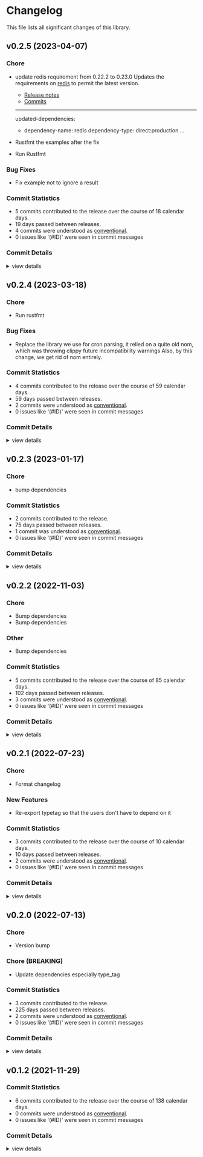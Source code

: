 # Changelog
This file lists all significant changes of this library.

## v0.2.5 (2023-04-07)

### Chore

 - <csr-id-5b822efc841eda9208fcc054999fbd3c394c938b/> update redis requirement from 0.22.2 to 0.23.0
   Updates the requirements on [redis](https://github.com/redis-rs/redis-rs) to permit the latest version.
   - [Release notes](https://github.com/redis-rs/redis-rs/releases)
   - [Commits](https://github.com/redis-rs/redis-rs/compare/redis-0.22.2...redis-0.23.0)
   
   ---
   updated-dependencies:
   - dependency-name: redis
     dependency-type: direct:production
   ...
 - <csr-id-7abc4e76e1ce50e712596cc026411b8525b465af/> Rustfmt the examples after the fix
 - <csr-id-b32496f692dc95889e4f1386bd54c404aff2e675/> Run Rustfmt

### Bug Fixes

 - <csr-id-551cc4f686a7280fb2c9c3a9bc0530d27daf134d/> Fix example not to ignore a result

### Commit Statistics

<csr-read-only-do-not-edit/>

 - 5 commits contributed to the release over the course of 18 calendar days.
 - 19 days passed between releases.
 - 4 commits were understood as [conventional](https://www.conventionalcommits.org).
 - 0 issues like '(#ID)' were seen in commit messages

### Commit Details

<csr-read-only-do-not-edit/>

<details><summary>view details</summary>

 * **Uncategorized**
    - Merge pull request #1 from tyrylu/dependabot/cargo/redis-0.23.0 ([`f9eb5d7`](https://github.com/tyrylu/doitlater/commit/f9eb5d7d718870faba3058359b264a0c50781892))
    - Update redis requirement from 0.22.2 to 0.23.0 ([`5b822ef`](https://github.com/tyrylu/doitlater/commit/5b822efc841eda9208fcc054999fbd3c394c938b))
    - Rustfmt the examples after the fix ([`7abc4e7`](https://github.com/tyrylu/doitlater/commit/7abc4e76e1ce50e712596cc026411b8525b465af))
    - Fix example not to ignore a result ([`551cc4f`](https://github.com/tyrylu/doitlater/commit/551cc4f686a7280fb2c9c3a9bc0530d27daf134d))
    - Run Rustfmt ([`b32496f`](https://github.com/tyrylu/doitlater/commit/b32496f692dc95889e4f1386bd54c404aff2e675))
</details>

## v0.2.4 (2023-03-18)

<csr-id-4f1fa99729454eb2eb22b52d0f98ba0ca1503f68/>

### Chore

 - <csr-id-4f1fa99729454eb2eb22b52d0f98ba0ca1503f68/> Run rustfmt

### Bug Fixes

 - <csr-id-a150472016ae7a9f29787ba8dca684ad83e3f90b/> Replace the library we use for cron parsing, it relied on a quite old nom, which was throwing clippy future incompatibility warnings
   Also, by this change, we get rid of nom entirely.

### Commit Statistics

<csr-read-only-do-not-edit/>

 - 4 commits contributed to the release over the course of 59 calendar days.
 - 59 days passed between releases.
 - 2 commits were understood as [conventional](https://www.conventionalcommits.org).
 - 0 issues like '(#ID)' were seen in commit messages

### Commit Details

<csr-read-only-do-not-edit/>

<details><summary>view details</summary>

 * **Uncategorized**
    - Release doitlater v0.2.4 ([`839589e`](https://github.com/tyrylu/doitlater/commit/839589e2ce659bbb4a68d9eb7da05fd266616843))
    - Replace the library we use for cron parsing, it relied on a quite old nom, which was throwing clippy future incompatibility warnings ([`a150472`](https://github.com/tyrylu/doitlater/commit/a150472016ae7a9f29787ba8dca684ad83e3f90b))
    - Run rustfmt ([`4f1fa99`](https://github.com/tyrylu/doitlater/commit/4f1fa99729454eb2eb22b52d0f98ba0ca1503f68))
    - Add dependabot config and a basic CI ([`84a659d`](https://github.com/tyrylu/doitlater/commit/84a659d82f20136ed3eb417e4b4812ee4dd897a2))
</details>

## v0.2.3 (2023-01-17)

<csr-id-50c1cb135d0d8f2a026014dce421575309499bcd/>

### Chore

 - <csr-id-50c1cb135d0d8f2a026014dce421575309499bcd/> bump dependencies

### Commit Statistics

<csr-read-only-do-not-edit/>

 - 2 commits contributed to the release.
 - 75 days passed between releases.
 - 1 commit was understood as [conventional](https://www.conventionalcommits.org).
 - 0 issues like '(#ID)' were seen in commit messages

### Commit Details

<csr-read-only-do-not-edit/>

<details><summary>view details</summary>

 * **Uncategorized**
    - Release doitlater v0.2.3 ([`f105c58`](https://github.com/tyrylu/doitlater/commit/f105c58b6144b283c45676d9bb506fb053aa1594))
    - Bump dependencies ([`50c1cb1`](https://github.com/tyrylu/doitlater/commit/50c1cb135d0d8f2a026014dce421575309499bcd))
</details>

## v0.2.2 (2022-11-03)

<csr-id-9d6b907c3d6ee5165b94a37382de81873ef943fb/>
<csr-id-ef6fa8de6d0cbd4e66610dde2b41f47a0b76bc42/>
<csr-id-1b5ca7e5df0ed49f288f0264e52fca9d9033b643/>

### Chore

 - <csr-id-9d6b907c3d6ee5165b94a37382de81873ef943fb/> Bump dependencies
 - <csr-id-ef6fa8de6d0cbd4e66610dde2b41f47a0b76bc42/> Bump dependencies

### Other

 - <csr-id-1b5ca7e5df0ed49f288f0264e52fca9d9033b643/> Bump dependencies

### Commit Statistics

<csr-read-only-do-not-edit/>

 - 5 commits contributed to the release over the course of 85 calendar days.
 - 102 days passed between releases.
 - 3 commits were understood as [conventional](https://www.conventionalcommits.org).
 - 0 issues like '(#ID)' were seen in commit messages

### Commit Details

<csr-read-only-do-not-edit/>

<details><summary>view details</summary>

 * **Uncategorized**
    - Release doitlater v0.2.2 ([`647b5aa`](https://github.com/tyrylu/doitlater/commit/647b5aab861917acb6ba33e1b8225fe2c959ada8))
    - Bump dependencies ([`1b5ca7e`](https://github.com/tyrylu/doitlater/commit/1b5ca7e5df0ed49f288f0264e52fca9d9033b643))
    - Make clippy happy ([`68a47f0`](https://github.com/tyrylu/doitlater/commit/68a47f06bd023fe43ba70a8ad4bd82d981e5a9a1))
    - Bump dependencies ([`9d6b907`](https://github.com/tyrylu/doitlater/commit/9d6b907c3d6ee5165b94a37382de81873ef943fb))
    - Bump dependencies ([`ef6fa8d`](https://github.com/tyrylu/doitlater/commit/ef6fa8de6d0cbd4e66610dde2b41f47a0b76bc42))
</details>

## v0.2.1 (2022-07-23)

<csr-id-cfae30f74da9163baa5d015980c81eb9fb0159f5/>

### Chore

 - <csr-id-cfae30f74da9163baa5d015980c81eb9fb0159f5/> Format changelog

### New Features

 - <csr-id-c3f3922e4ac1a49375934060d39a39459f8410d7/> Re-export typetag so that the users don't have to depend on it

### Commit Statistics

<csr-read-only-do-not-edit/>

 - 3 commits contributed to the release over the course of 10 calendar days.
 - 10 days passed between releases.
 - 2 commits were understood as [conventional](https://www.conventionalcommits.org).
 - 0 issues like '(#ID)' were seen in commit messages

### Commit Details

<csr-read-only-do-not-edit/>

<details><summary>view details</summary>

 * **Uncategorized**
    - Release doitlater v0.2.1 ([`d7ecdb9`](https://github.com/tyrylu/doitlater/commit/d7ecdb9c54bda8d59310e83ab1910c1fc19ad548))
    - Re-export typetag so that the users don't have to depend on it ([`c3f3922`](https://github.com/tyrylu/doitlater/commit/c3f3922e4ac1a49375934060d39a39459f8410d7))
    - Format changelog ([`cfae30f`](https://github.com/tyrylu/doitlater/commit/cfae30f74da9163baa5d015980c81eb9fb0159f5))
</details>

## v0.2.0 (2022-07-13)

<csr-id-5ca3ca889bd538ce4c261d0056dce1e7c1fe644a/>
<csr-id-1b3db9637b3e35df896a1a55bd07004ad83c1eb0/>

### Chore

 - <csr-id-5ca3ca889bd538ce4c261d0056dce1e7c1fe644a/> Version bump

### Chore (BREAKING)

 - <csr-id-1b3db9637b3e35df896a1a55bd07004ad83c1eb0/> Update dependencies especially type_tag

### Commit Statistics

<csr-read-only-do-not-edit/>

 - 3 commits contributed to the release.
 - 225 days passed between releases.
 - 2 commits were understood as [conventional](https://www.conventionalcommits.org).
 - 0 issues like '(#ID)' were seen in commit messages

### Commit Details

<csr-read-only-do-not-edit/>

<details><summary>view details</summary>

 * **Uncategorized**
    - Release doitlater v0.2.0 ([`2bca0dd`](https://github.com/tyrylu/doitlater/commit/2bca0dd091c5c85e2d27bdab49cca9229e7f16ec))
    - Version bump ([`5ca3ca8`](https://github.com/tyrylu/doitlater/commit/5ca3ca889bd538ce4c261d0056dce1e7c1fe644a))
    - Update dependencies especially type_tag ([`1b3db96`](https://github.com/tyrylu/doitlater/commit/1b3db9637b3e35df896a1a55bd07004ad83c1eb0))
</details>

## v0.1.2 (2021-11-29)

### Commit Statistics

<csr-read-only-do-not-edit/>

 - 6 commits contributed to the release over the course of 138 calendar days.
 - 0 commits were understood as [conventional](https://www.conventionalcommits.org).
 - 0 issues like '(#ID)' were seen in commit messages

### Commit Details

<csr-read-only-do-not-edit/>

<details><summary>view details</summary>

 * **Uncategorized**
    - Dependency bump ([`456e90d`](https://github.com/tyrylu/doitlater/commit/456e90d355e5535acc8f646a49b89a99348b75fe))
    - Bump version and deps ([`5aa8547`](https://github.com/tyrylu/doitlater/commit/5aa854703323439f38303eb23218289d88f6474e))
    - Add missing cargo.toml keys ([`206cea8`](https://github.com/tyrylu/doitlater/commit/206cea87b76a4b6e96576054752cfc562222556f))
    - Add repository to cargo.toml ([`cfa4092`](https://github.com/tyrylu/doitlater/commit/cfa40927086e978cfb7531e6ff12c87ce33befa4))
    - Add a license ([`cd9492e`](https://github.com/tyrylu/doitlater/commit/cd9492e38ae8045fa7e9ad90bb75001b8c8c3b68))
    - Initial commit ([`a399851`](https://github.com/tyrylu/doitlater/commit/a39985128dfecd43fcfee0e5745c0a6c3be38a46))
</details>

